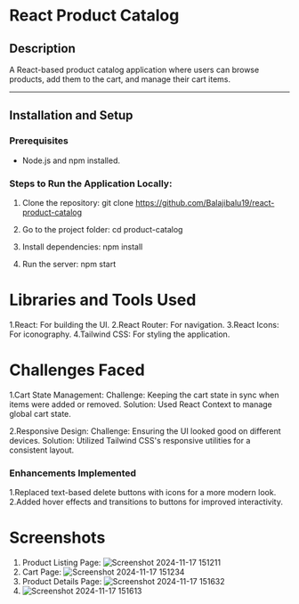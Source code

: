 # React Product Catalog

## Description
A React-based product catalog application where users can browse products, add them to the cart, and manage their cart items.

---

## Installation and Setup
### Prerequisites
- Node.js and npm installed.

### Steps to Run the Application Locally:
1. Clone the repository: 
   git clone https://github.com/Balajibalu19/react-product-catalog
   
2. Go to the project folder: 
   cd product-catalog

3. Install dependencies: 
   npm install
  
4. Run the server:
   npm start


# Libraries and Tools Used
1.React: For building the UI.
2.React Router: For navigation.
3.React Icons: For iconography.
4.Tailwind CSS: For styling the application.


# Challenges Faced
1.Cart State Management:
Challenge: Keeping the cart state in sync when items were added or removed.
Solution: Used React Context to manage global cart state.

2.Responsive Design:
Challenge: Ensuring the UI looked good on different devices.
Solution: Utilized Tailwind CSS's responsive utilities for a consistent layout.

### Enhancements Implemented

1.Replaced text-based delete buttons with icons for a more modern look.
2.Added hover effects and transitions to buttons for improved interactivity.

# Screenshots
1. Product Listing Page: ![Screenshot 2024-11-17 151211](https://github.com/user-attachments/assets/002a4069-49a8-4372-a3ef-52080d1a86ed)
2. Cart Page: ![Screenshot 2024-11-17 151234](https://github.com/user-attachments/assets/691f27f5-dab2-4e7c-a86d-2fde599d9fda)
3. Product Details Page: ![Screenshot 2024-11-17 151632](https://github.com/user-attachments/assets/3b9755bd-fa56-4723-9749-a2e396306c0c)
4. ![Screenshot 2024-11-17 151613](https://github.com/user-attachments/assets/89ea0b50-b870-41a0-8337-76d817b8ccea)

